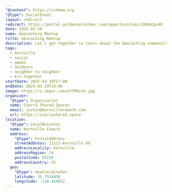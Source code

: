 ```yaml
---
"@context": https://schema.org
"@type": SocialEvent
layout: redirect
redirect: https://portal.goldenvolunteer.com/opportunities/cO0mG2puRl
date: 2025-02-28
name: Geocaching Meetup
title: Geocaching Meetup
description: Let's get together to learn about the Geocaching community! Afterwards, we'll work together to find and plant geocaches around town.
tags:
  - kernville
  - social
  - games
  - outdoors
  - neighbor-to-neighbor
  - krv-together
startDate: 2025-03-19T17:00
endDate: 2025-03-19T19:00
image: https://i.imgur.com/eY7R6xvh.jpg
organizer:
  "@type": Organization
  name: Sierra Shared Spaces
  email: justin@kernvillecowork.com
  url: https://sierrashared.space
location:
  "@type": LocalBusiness
  name: Kernville Cowork
  address:
    "@type": PostalAddress
    streetAddress: 11113 Kernville Rd
    addressLocality: Kernville
    addressRegion: CA
    postalCode: 93238
    addressCountry: US
  geo:
    "@type": GeoCoordinates
    latitude: 35.7554436
    longitude: -118.424012
---
```

